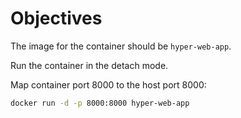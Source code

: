 # Objectives

The image for the container should be `hyper-web-app`.

Run the container in the detach mode.

Map container port 8000 to the host port 8000:

```bash
docker run -d -p 8000:8000 hyper-web-app
```
